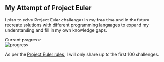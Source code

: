 ## My Attempt of Project Euler

I plan to solve Project Euler challenges in my free time and in the future recreate solutions with different programming languages to expand my understanding and fill in my own knowledge gaps.

Current progress: <br>
![progress](https://progress-bar.dev/4)


As per the [Project Euler rules](https://projecteuler.net/about), I will only share up to the first 100 challenges.